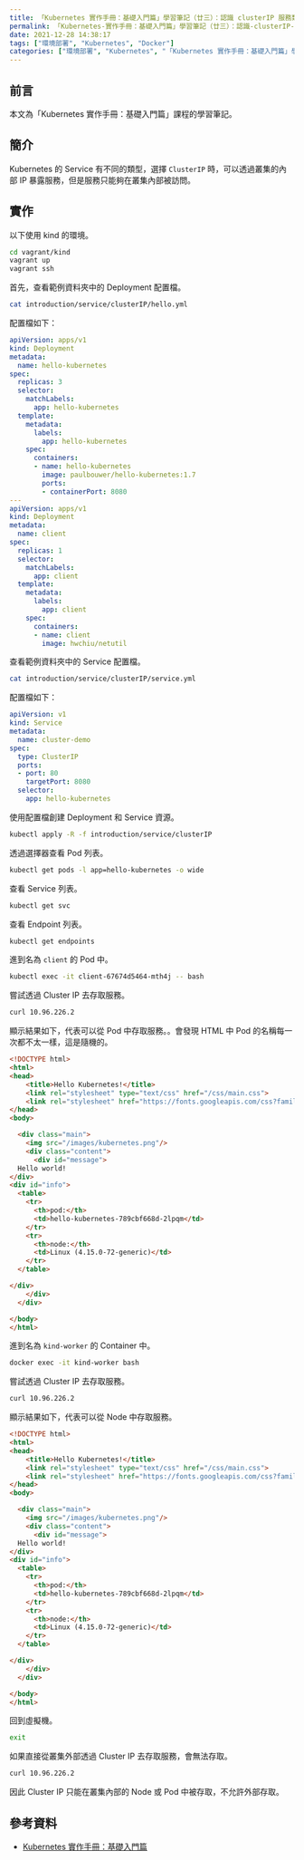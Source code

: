 ```yaml
---
title: 「Kubernetes 實作手冊：基礎入門篇」學習筆記（廿三）：認識 clusterIP 服務類型
permalink: 「Kubernetes-實作手冊：基礎入門篇」學習筆記（廿三）：認識-clusterIP-服務類型
date: 2021-12-28 14:38:17
tags: ["環境部署", "Kubernetes", "Docker"]
categories: ["環境部署", "Kubernetes", "「Kubernetes 實作手冊：基礎入門篇」學習筆記"]
---
```


## 前言

本文為「Kubernetes 實作手冊：基礎入門篇」課程的學習筆記。

## 簡介

Kubernetes 的 Service 有不同的類型，選擇 `ClusterIP` 時，可以透過叢集的內部 IP 暴露服務，但是服務只能夠在叢集內部被訪問。

## 實作

以下使用 kind 的環境。

```BASH
cd vagrant/kind
vagrant up
vagrant ssh
```

首先，查看範例資料夾中的 Deployment 配置檔。

```BASH
cat introduction/service/clusterIP/hello.yml
```

配置檔如下：

```YAML
apiVersion: apps/v1
kind: Deployment
metadata:
  name: hello-kubernetes
spec:
  replicas: 3
  selector:
    matchLabels:
      app: hello-kubernetes
  template:
    metadata:
      labels:
        app: hello-kubernetes
    spec:
      containers:
      - name: hello-kubernetes
        image: paulbouwer/hello-kubernetes:1.7
        ports:
        - containerPort: 8080
---
apiVersion: apps/v1
kind: Deployment
metadata:
  name: client
spec:
  replicas: 1
  selector:
    matchLabels:
      app: client
  template:
    metadata:
      labels:
        app: client
    spec:
      containers:
      - name: client
        image: hwchiu/netutil
```

查看範例資料夾中的 Service 配置檔。

```BASH
cat introduction/service/clusterIP/service.yml
```

配置檔如下：

```YAML
apiVersion: v1
kind: Service
metadata:
  name: cluster-demo
spec:
  type: ClusterIP
  ports:
  - port: 80
    targetPort: 8080
  selector:
    app: hello-kubernetes
```

使用配置檔創建 Deployment 和 Service 資源。

```BASH
kubectl apply -R -f introduction/service/clusterIP
```

透過選擇器查看 Pod 列表。

```BASH
kubectl get pods -l app=hello-kubernetes -o wide
```

查看 Service 列表。

```BASH
kubectl get svc
```

查看 Endpoint 列表。

```BASH
kubectl get endpoints
```

進到名為 `client` 的 Pod 中。

```BASH
kubectl exec -it client-67674d5464-mth4j -- bash
```

嘗試透過 Cluster IP 去存取服務。

```BASH
curl 10.96.226.2
```

顯示結果如下，代表可以從 Pod 中存取服務。。會發現 HTML 中 Pod 的名稱每一次都不太一樣，這是隨機的。

```HTML
<!DOCTYPE html>
<html>
<head>
    <title>Hello Kubernetes!</title>
    <link rel="stylesheet" type="text/css" href="/css/main.css">
    <link rel="stylesheet" href="https://fonts.googleapis.com/css?family=Ubuntu:300" >
</head>
<body>

  <div class="main">
    <img src="/images/kubernetes.png"/>
    <div class="content">
      <div id="message">
  Hello world!
</div>
<div id="info">
  <table>
    <tr>
      <th>pod:</th>
      <td>hello-kubernetes-789cbf668d-2lpqm</td>
    </tr>
    <tr>
      <th>node:</th>
      <td>Linux (4.15.0-72-generic)</td>
    </tr>
  </table>

</div>
    </div>
  </div>

</body>
</html>
```

進到名為 `kind-worker` 的 Container 中。

```BASH
docker exec -it kind-worker bash
```

嘗試透過 Cluster IP 去存取服務。

```BASH
curl 10.96.226.2
```

顯示結果如下，代表可以從 Node 中存取服務。

```HTML
<!DOCTYPE html>
<html>
<head>
    <title>Hello Kubernetes!</title>
    <link rel="stylesheet" type="text/css" href="/css/main.css">
    <link rel="stylesheet" href="https://fonts.googleapis.com/css?family=Ubuntu:300" >
</head>
<body>

  <div class="main">
    <img src="/images/kubernetes.png"/>
    <div class="content">
      <div id="message">
  Hello world!
</div>
<div id="info">
  <table>
    <tr>
      <th>pod:</th>
      <td>hello-kubernetes-789cbf668d-2lpqm</td>
    </tr>
    <tr>
      <th>node:</th>
      <td>Linux (4.15.0-72-generic)</td>
    </tr>
  </table>

</div>
    </div>
  </div>

</body>
</html>
```

回到虛擬機。

```BASH
exit
```

如果直接從叢集外部透過 Cluster IP 去存取服務，會無法存取。

```BASH
curl 10.96.226.2
```

因此 Cluster IP 只能在叢集內部的 Node 或 Pod 中被存取，不允許外部存取。

## 參考資料

- [Kubernetes 實作手冊：基礎入門篇](https://hiskio.com/courses/349/about)
